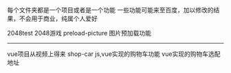 每个文件夹都是一个项目或者是一个功能
一些功能可能来至百度，加以修改的结果，不会用于商业，纯属个人爱好

2048test  2048游戏
preload-picture  图片预加载功能

----
vue项目从视频上得来
shop-car js,vue实现的购物车功能 vue实现的购物车选配地址
